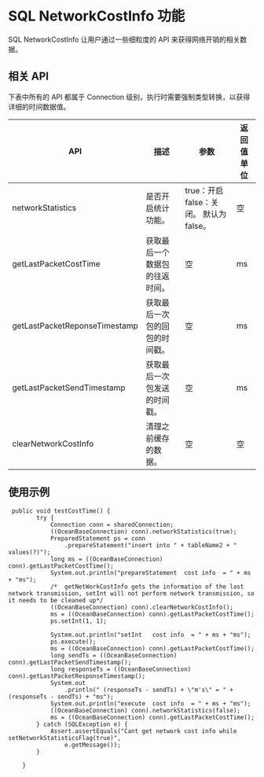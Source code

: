 SQL NetworkCostInfo 功能 
===========================================

SQL NetworkCostInfo 让用户通过一些细粒度的 API 来获得网络开销的相关数据。

相关 API 
---------------------------

下表中所有的 API 都属于 Connection 级别，执行时需要强制类型转换，以获得详细的时间数据值。


|              API              |       描述        |                              参数                               | 返回值单位 |
|-------------------------------|-----------------|---------------------------------------------------------------|-------|
| networkStatistics             | 是否开启统计功能。       | true：开启  false：关闭。 默认为 false。 | 空     |
| getLastPacketCostTime         | 获取最后一个数据包的往返时间。 | 空                                                             | ms    |
| getLastPacketReponseTimestamp | 获取最后一次包的回包的时间戳。 | 空                                                             | ms    |
| getLastPacketSendTimestamp    | 获取最后一次包发送的时间戳。  | 空                                                             | ms    |
| clearNetworkCostInfo          | 清理之前缓存的数据。      | 空                                                             | 空     |



使用示例 
-------------------------

```unknow
 public void testCostTime() {
        try {
            Connection conn = sharedConnection;
            ((OceanBaseConnection) conn).networkStatistics(true);
            PreparedStatement ps = conn
                .prepareStatement("insert into " + tableName2 + " values(?)");
            long ms = ((OceanBaseConnection) conn).getLastPacketCostTime();
            System.out.println("prepareStatement  cost info  = " + ms + "ms");
            /*  getNetWorkCostInfo gets the information of the last network transmission, setInt will not perform network transmission, so it needs to be cleaned up*/
            ((OceanBaseConnection) conn).clearNetworkCostInfo();
            ms = ((OceanBaseConnection) conn).getLastPacketCostTime();
            ps.setInt(1, 1);

            System.out.println("setInt   cost info  = " + ms + "ms");
            ps.execute();
            ms = ((OceanBaseConnection) conn).getLastPacketCostTime();
            long sendTs = ((OceanBaseConnection) conn).getLastPacketSendTimestamp();
            long responseTs = ((OceanBaseConnection) conn).getLastPacketResponseTimestamp();
            System.out
                .println(" (responseTs - sendTs) + \"m's\" = " + (responseTs - sendTs) + "ms");
            System.out.println("execute  cost info  = " + ms + "ms");
            ((OceanBaseConnection) conn).networkStatistics(false);
            ms = ((OceanBaseConnection) conn).getLastPacketCostTime();
        } catch (SQLException e) {
            Assert.assertEquals("Cant get network cost info while setNetworkStatisticsFlag(true)",
                e.getMessage());
        }

    }
```


